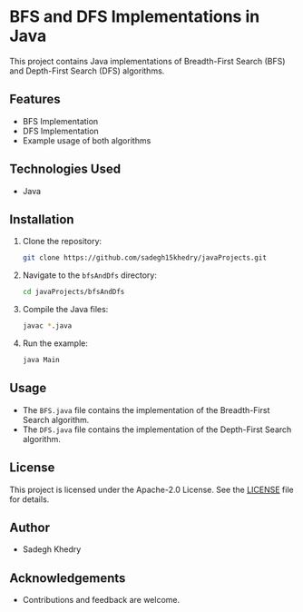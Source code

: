 # BFS and DFS Implementations in Java

This project contains Java implementations of Breadth-First Search (BFS) and Depth-First Search (DFS) algorithms.

## Features
- BFS Implementation
- DFS Implementation
- Example usage of both algorithms

## Technologies Used
- Java

## Installation
1. Clone the repository:
    ```sh
    git clone https://github.com/sadegh15khedry/javaProjects.git
    ```
2. Navigate to the `bfsAndDfs` directory:
    ```sh
    cd javaProjects/bfsAndDfs
    ```
3. Compile the Java files:
    ```sh
    javac *.java
    ```
4. Run the example:
    ```sh
    java Main
    ```

## Usage
- The `BFS.java` file contains the implementation of the Breadth-First Search algorithm.
- The `DFS.java` file contains the implementation of the Depth-First Search algorithm.


## License
This project is licensed under the Apache-2.0 License. See the [LICENSE](LICENSE) file for details.

## Author
- Sadegh Khedry

## Acknowledgements
- Contributions and feedback are welcome.
